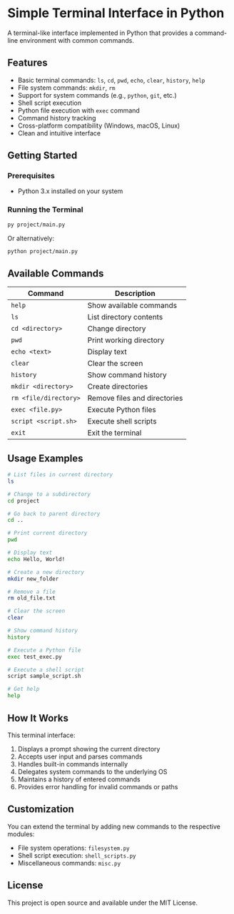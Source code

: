 # Simple Terminal Interface in Python

A terminal-like interface implemented in Python that provides a command-line environment with common commands.

## Features

- Basic terminal commands: `ls`, `cd`, `pwd`, `echo`, `clear`, `history`, `help`
- File system commands: `mkdir`, `rm`
- Support for system commands (e.g., `python`, `git`, etc.)
- Shell script execution
- Python file execution with `exec` command
- Command history tracking
- Cross-platform compatibility (Windows, macOS, Linux)
- Clean and intuitive interface

## Getting Started

### Prerequisites

- Python 3.x installed on your system

### Running the Terminal

```bash
py project/main.py
```

Or alternatively:

```bash
python project/main.py
```

## Available Commands

| Command | Description |
|---------|-------------|
| `help` | Show available commands |
| `ls` | List directory contents |
| `cd <directory>` | Change directory |
| `pwd` | Print working directory |
| `echo <text>` | Display text |
| `clear` | Clear the screen |
| `history` | Show command history |
| `mkdir <directory>` | Create directories |
| `rm <file/directory>` | Remove files and directories |
| `exec <file.py>` | Execute Python files |
| `script <script.sh>` | Execute shell scripts |
| `exit` | Exit the terminal |

## Usage Examples

```bash
# List files in current directory
ls

# Change to a subdirectory
cd project

# Go back to parent directory
cd ..

# Print current directory
pwd

# Display text
echo Hello, World!

# Create a new directory
mkdir new_folder

# Remove a file
rm old_file.txt

# Clear the screen
clear

# Show command history
history

# Execute a Python file
exec test_exec.py

# Execute a shell script
script sample_script.sh

# Get help
help
```

## How It Works

This terminal interface:
1. Displays a prompt showing the current directory
2. Accepts user input and parses commands
3. Handles built-in commands internally
4. Delegates system commands to the underlying OS
5. Maintains a history of entered commands
6. Provides error handling for invalid commands or paths

## Customization

You can extend the terminal by adding new commands to the respective modules:
- File system operations: `filesystem.py`
- Shell script execution: `shell_scripts.py`
- Miscellaneous commands: `misc.py`

## License

This project is open source and available under the MIT License.
